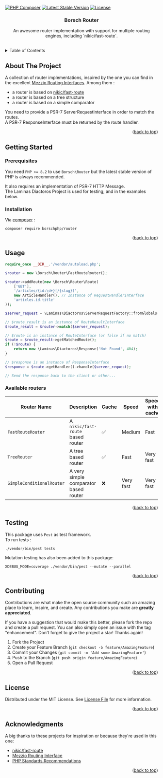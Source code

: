 <!-- Improved compatibility of back to top link: See: https://github.com/othneildrew/Best-README-Template/pull/73 -->
<a name="readme-top"></a>

<!-- PROJECT SHIELDS -->
[![PHP Composer](https://github.com/borschphp/borsch-router/actions/workflows/php.yml/badge.svg)](https://github.com/borschphp/borsch-router/actions/workflows/php.yml)
[![Latest Stable Version](https://poser.pugx.org/borschphp/router/v)](//packagist.org/packages/borschphp/router)
[![License](https://poser.pugx.org/borschphp/router/license)](//packagist.org/packages/borschphp/router)

<!-- PROJECT LOGO -->
<div align="center">
    <h3 align="center">Borsch Router</h3>

  <p align="center">
    An awesome router implementation with support for multiple routing engines, including `nikic/fast-route`.
    <!--
    <br />
    <a href="#"><strong>Explore the docs »</strong></a>
    -->
  </p>
</div>

<!-- TABLE OF CONTENTS -->
<br />
<details>
  <summary>Table of Contents</summary>
  <ol>
    <li>
      <a href="#about-the-project">About The Project</a>
    </li>
    <li>
      <a href="#getting-started">Getting Started</a>
      <ul>
        <li><a href="#prerequisites">Prerequisites</a></li>
        <li><a href="#installation">Installation</a></li>
      </ul>
    </li>
    <li><a href="#usage">Usage</a></li>
    <li><a href="#testing">Testing</a></li>
    <li><a href="#contributing">Contributing</a></li>
    <li><a href="#license">License</a></li>
    <li><a href="#acknowledgments">Acknowledgments</a></li>
  </ol>
</details>

<!-- ABOUT THE PROJECT -->

## About The Project

A collection of router implementations, inspired by the one you can find in the excellent [Mezzio Routing Interfaces](https://docs.mezzio.dev/mezzio/v3/features/router/interface/).
Among them :

- a router is based on [nikic/fast-route](https://github.com/nikic/FastRoute)
- a router is based on a tree structure
- a router is based on a simple comparator

You need to provide a PSR-7 ServerRequestInterface in order to match the routes.  
A PSR-7 ResponseInterface must be returned by the route handler.

<p align="right">(<a href="#readme-top">back to top</a>)</p>

<!-- GETTING STARTED -->
## Getting Started

### Prerequisites

You need `PHP >= 8.2` to use `Borsch\Router` but the latest stable version of PHP is always recommended.

It also requires an implementation of PSR-7 HTTP Message.  
The Laminas Diactoros Project is used for testing, and in the examples below.

### Installation

Via [composer](https://getcomposer.org/) :

`composer require borschphp/router`

<p align="right">(<a href="#readme-top">back to top</a>)</p>

<!-- USAGE EXAMPLES -->
## Usage

```php
require_once __DIR__.'/vendor/autoload.php';

$router = new \Borsch\Router\FastRouteRouter();

$router->addRoute(new \Borsch\Router\Route(
    ['GET'],
    '/articles/{id:\d+}[/{slug}]',
    new ArticleHandler(), // Instance of RequestHandlerInterface
    'articles.id.title'
));

$server_request = \Laminas\Diactoros\ServerRequestFactory::fromGlobals();

// $route_result is an instance of RouteResultInterface
$route_result = $router->match($server_request);

// $route is an instance of RouteInterface (or false if no match)
$route = $route_result->getMatchedRoute();
if (!$route) {
    return new \Laminas\Diactoros\Response('Not Found', 404);
}

// $response is an instance of ResponseInterface
$response = $route->getHandler()->handle($server_request);

// Send the response back to the client or other...
```

### Available routers

| Router Name               | Description                           | Cache | Speed     | Speed with cache | Variables  | Optional Parts |
|---------------------------|---------------------------------------|-------|-----------|------------------|------------|----------------|
| `FastRouteRouter`         | A `nikic/fast-route` based router     | ✅     | Medium    | Fast             | ✅          | ✅             |
| `TreeRouter`              | A tree based router                   | ✅     | Fast      | Very fast        | ✅          | ❌             |
| `SimpleConditionalRouter` | A very simple comparator based router | ❌     | Very fast | Very fast        | ❌          | ❌              |

<p align="right">(<a href="#readme-top">back to top</a>)</p>

<!-- Testing -->
## Testing

This package uses `Pest` as test framework.  
To run tests :

```shell
./vendor/bin/pest tests
```

Mutation testing has also been added to this package:

```shell
XDEBUG_MODE=coverage ./vendor/bin/pest --mutate --parallel
```

<p align="right">(<a href="#readme-top">back to top</a>)</p>

<!-- CONTRIBUTING -->
## Contributing

Contributions are what make the open source community such an amazing place to learn, inspire, and create. Any
contributions you make are **greatly appreciated**.

If you have a suggestion that would make this better, please fork the repo and create a pull request. You can also
simply open an issue with the tag "enhancement".
Don't forget to give the project a star! Thanks again!

1. Fork the Project
2. Create your Feature Branch (`git checkout -b feature/AmazingFeature`)
3. Commit your Changes (`git commit -m 'Add some AmazingFeature'`)
4. Push to the Branch (`git push origin feature/AmazingFeature`)
5. Open a Pull Request

<p align="right">(<a href="#readme-top">back to top</a>)</p>

<!-- LICENSE -->
## License

Distributed under the MIT License. See [License File](https://github.com/borschphp/borsch-router/blob/master/LICENSE.md) for more information.

<p align="right">(<a href="#readme-top">back to top</a>)</p>

<!-- ACKNOWLEDGMENTS -->

## Acknowledgments

A big thanks to these projects for inspiration or because they're used in this one:

* [nikic/fast-route](https://github.com/nikic/FastRoute)
* [Mezzio Routing Interface](https://docs.mezzio.dev/mezzio/v3/features/router/interface/)
* [PHP Standards Recommendations](https://www.php-fig.org/psr/)

<p align="right">(<a href="#readme-top">back to top</a>)</p>